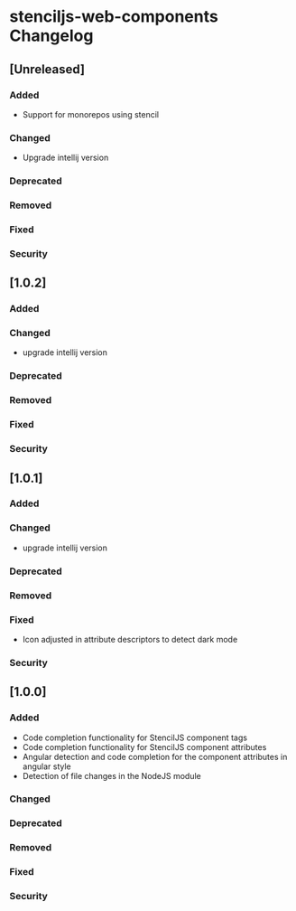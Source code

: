 <!-- Keep a Changelog guide -> https://keepachangelog.com -->

# stenciljs-web-components Changelog

## [Unreleased]
### Added
- Support for monorepos using stencil 

### Changed
- Upgrade intellij version

### Deprecated

### Removed

### Fixed

### Security
## [1.0.2]
### Added

### Changed
- upgrade intellij version

### Deprecated

### Removed

### Fixed

### Security
## [1.0.1]
### Added

### Changed
- upgrade intellij version

### Deprecated

### Removed

### Fixed
- Icon adjusted in attribute descriptors to detect dark mode
### Security
## [1.0.0]
### Added
- Code completion functionality for StencilJS component tags
- Code completion functionality for StencilJS component attributes
- Angular detection and code completion for the component attributes in angular style
- Detection of file changes in the NodeJS module
### Changed

### Deprecated

### Removed

### Fixed

### Security
